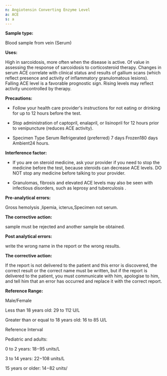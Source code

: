 ```yaml
---
n: Angiotensin Converting Enzyme Level
a: ACE
s: a
---
```



__Sample type:__

Blood sample from vein (Serum)

__Uses:__

High in sarcoidosis, more often when the disease is active. Of value in assessing the response of sarcoidosis to corticosteroid therapy. Changes in serum ACE correlate with clinical status and results of gallium scans (which reflect presence and activity of inflammatory granulomatous lesions). Falling ACE level is a favorable prognostic sign. Rising levels may reflect activity uncontrolled by therapy.

__Precautions:__

-	Follow your health care provider's instructions for not eating or drinking for up to 12 hours before the test.

-	Stop administration of captopril, enalapril, or lisinopril for 12 hours prior to venipuncture (reduces ACE activity).

-	Specimen Type Serum  Refrigerated (preferred) 7 days Frozen180 days Ambient24 hours.

__Interference factor:__

-	If you are on steroid medicine, ask your provider if you need to stop the medicine before the test, because steroids can decrease ACE levels. DO NOT stop any medicine before talking to your provider.

-	Granulomas, fibrosis and elevated ACE levels may also be seen with infectious disorders, such as leprosy and tuberculosis .

__Pre-analytical errors:__

Gross hemolysis ,lipemia, icterus,Specimen not serum.

__The corrective action:__

sample must be rejected and another sample be obtained.

__Post analytical errors:__

write the wrong name in the report or the wrong results.

__The corrective action:__

If the report is not delivered to the patient and this error is discovered, the correct result or the correct name must be written, but if the report is delivered to the patient, you must communicate with him, apologise to him, and tell him that an error has occurred and replace it with the correct report.

__Reference Range:__

Male/Female

Less than 18 years old: 29 to 112 U/L

Greater than or equal to 18 years old: 16 to 85 U/L

Reference Interval

Pediatric and adults:

0 to 2 years: 18−95 units/L

3 to 14 years: 22−108 units/L

15 years or older: 14−82 units/	